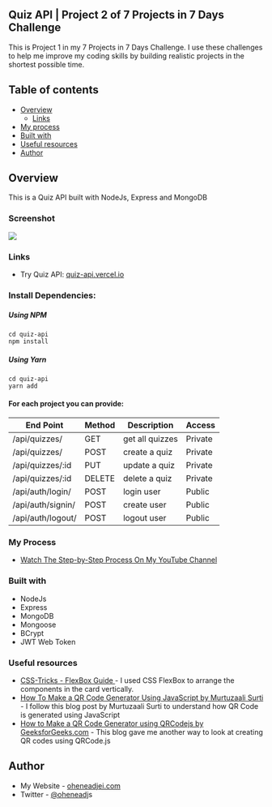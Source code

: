 ## Quiz API | Project 2 of 7 Projects in 7 Days Challenge 

This is Project 1 in my 7 Projects in 7 Days Challenge. I use these challenges to help me improve my coding skills by building realistic projects in the shortest possible time.

## Table of contents

- [Overview](#overview)
  - [Links](#links)
- [My process](#my-process)
- [Built with](#built-with)
- [Useful resources](#useful-resources)
- [Author](#author)

## Overview
This is a Quiz API built with NodeJs, Express and MongoDB

### Screenshot

![](./screenshot.png)

### Links

- Try Quiz API: [quiz-api.vercel.io](https://quiz-api.vercel.io)

### Install Dependencies:

##### Using NPM
```shell
cd quiz-api
npm install
```
##### Using Yarn
```shell
cd quiz-api
yarn add
```

#### For each project you can provide:

| End Point         | Method | Description     | Access    |
| ----------------- | ------ | --------------- | --------- |
| /api/quizzes/     | GET    | get all quizzes | Private   |
| /api/quizzes/     | POST   | create a quiz   | Private   |
| /api/quizzes/:id  | PUT    | update a quiz   | Private   |
| /api/quizzes/:id  | DELETE | delete a quiz   | Private   |
| /api/auth/login/  | POST   | login user      | Public    |
| /api/auth/signin/ | POST   | create user     | Public    |
| /api/auth/logout/ | POST   | logout user     | Public    |

### My Process
- [Watch The Step-by-Step Process On My YouTube Channel](https://www.youtube.com/@oheneadj)

### Built with

- NodeJs
- Express
- MongoDB
- Mongoose
- BCrypt
- JWT Web Token

### Useful resources

- [CSS-Tricks - FlexBox Guide ](https://css-tricks.com/snippets/css/a-guide-to-flexbox/) - I used CSS FlexBox to arrange the components in the card vertically.
- [How To Make a QR Code Generator Using JavaScript by Murtuzaali Surti ](https://dev.to/murtuzaalisurti/how-to-make-a-qr-code-generator-using-vanilla-javascript-3cla) - I follow this blog post by Murtuzaali Surti to understand how QR Code is generated using JavaScript
- [How to Make a QR Code Generator using QRCodejs by GeeksforGeeks.com](https://www.geeksforgeeks.org/how-to-make-a-qr-code-generator-using-qrcode-js/) - This blog gave me another way to look at creating QR codes using QRCode.js

## Author

- My Website - [oheneadjei.com](https://oheneadjei.com)
- Twitter - [@oheneadj](https://www.twitter.com/oheneadj)s